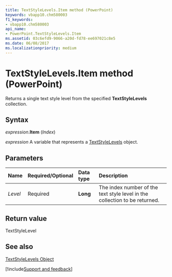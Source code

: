 ```yaml
---
title: TextStyleLevels.Item method (PowerPoint)
keywords: vbapp10.chm580003
f1_keywords:
- vbapp10.chm580003
api_name:
- PowerPoint.TextStyleLevels.Item
ms.assetid: 03c6efd9-9066-a20d-fd78-ee697021c8e5
ms.date: 06/08/2017
ms.localizationpriority: medium
---
```



# TextStyleLevels.Item method (PowerPoint)

Returns a single text style level from the specified **TextStyleLevels** collection.


## Syntax

_expression_.**Item** (_Index_)

_expression_ A variable that represents a [TextStyleLevels](PowerPoint.TextStyleLevels.md) object.


## Parameters



|Name|Required/Optional|Data type|Description|
|:-----|:-----|:-----|:-----|
| _Level_|Required|**Long**|The index number of the text style level in the collection to be returned.|

## Return value

TextStyleLevel


## See also


[TextStyleLevels Object](PowerPoint.TextStyleLevels.md)

[!include[Support and feedback](~/includes/feedback-boilerplate.md)]